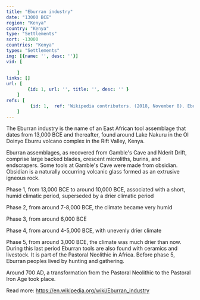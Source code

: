 ```yaml
---
title: "Eburran industry"
date: "13000 BCE"
region: "Kenya"
country: "Kenya" 
type: "Settlements"
sort: -13000
countries: "Kenya"
types: "Settlements"
img: [{name: '', desc: ''}]
vid: [
        
    ]
links: []
url: [
        {id: 1, url: '', title: '', desc: '' }
    ]
refs: [
         {id: 1,  ref: 'Wikipedia contributors. (2018, November 8). Eburran industry. In Wikipedia, The Free Encyclopedia. Retrieved 22:20, February 3, 2019, from ', url: 'https://en.wikipedia.org/w/index.php?title=Eburran_industry&oldid=867864410'}
    ]
---
```

The Eburran industry is the name of an East African tool assemblage that dates from 13,000 BCE and thereafter, found around Lake Nakuru in the Ol Doinyo Eburru volcano complex in the Rift Valley, Kenya.

Eburran assemblages, as recovered from Gamble's Cave and Nderit Drift, comprise large backed blades, crescent microliths, burins, and endscrapers. Some tools at Gamble's Cave were made from obsidian. Obsidian is a naturally occurring volcanic glass formed as an extrusive igneous rock.

Phase 1, from 13,000 BCE to around 10,000 BCE, associated with a short, humid climatic period, superseded by a drier climatic period

Phase 2, from around 7-8,000 BCE, the climate became very humid

Phase 3, from around 6,000 BCE

Phase 4, from around 4-5,000 BCE, with unevenly drier climate

Phase 5, from around 3,000 BCE, the climate was much drier than now. During this last period Eburran tools are also found with ceramics and livestock. It is part of the Pastoral Neolithic in Africa. Before phase 5, Eburran peoples lived by hunting and gathering.

Around 700 AD, a transformation from the Pastoral Neolithic to the Pastoral Iron Age took place.

Read more:
https://en.wikipedia.org/wiki/Eburran_industry